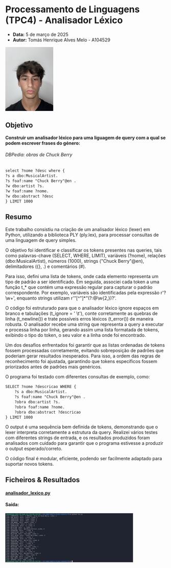 # Processamento de Linguagens (TPC4) - Analisador Léxico
- **Data:** 5 de março de 2025
- **Autor:** Tomás Henrique Alves Melo - A104529 

<img src="../assets/perfil.jpg" alt="A104529 - Tomás Melo" width="150">

## Objetivo 

**Construir um analisador léxico para uma liguagem de query com a qual se podem escrever frases do género:**

###### DBPedia: obras de Chuck Berry
```text
select ?nome ?desc where {
?s a dbo:MusicalArtist.
?s foaf:name "Chuck Berry"@en .
?w dbo:artist ?s.
?w foaf:name ?nome.
?w dbo:abstract ?desc
} LIMIT 1000
 ```

## Resumo 

Este trabalho consistiu na criação de um analisador léxico (lexer) em Python, utilizando a biblioteca PLY (ply.lex), para processar consultas de uma linguagem de query simples. 

O objetivo foi identificar e classificar os tokens presentes nas queries, tais como palavras-chave (SELECT, WHERE, LIMIT), variáveis (?nome), relações (dbo:MusicalArtist), números (1000), strings ("Chuck Berry"@en), delimitadores ({}, .) e comentários (#).

Para isso, defini uma lista de tokens, onde cada elemento representa um tipo de padrão a ser identificado. Em seguida, associei cada token a uma função t_* que contém uma expressão regular para capturar o padrão correspondente. Por exemplo, variáveis são identificadas pela expressão r'\?\w+', enquanto strings utilizam r'"[^"]*"(?:@\w{2,})?'.

O código foi estruturado para que o analisador léxico ignore espaços em branco e tabulações (t_ignore = ' \t'), conte corretamente as quebras de linha (t_newline()) e trate possíveis erros léxicos (t_error()) de maneira robusta. O analisador recebe uma string que representa a query a executar e processa linha por linha, gerando assim uma lista formatada de tokens, exibindo o tipo do token, o seu valor e a linha onde foi encontrado. 

Um dos desafios enfrentados foi garantir que as listas ordenadas de tokens fossem processadas corretamente, evitando sobreposição de padrões que poderiam gerar resultados inesperados. Para isso, a ordem das regras de reconhecimento foi ajustada, garantindo que tokens específicos fossem priorizados antes de padrões mais genéricos.

O programa foi testado com diferentes consultas de exemplo, como:

```text
SELECT ?nome ?descricao WHERE {
    ?s a dbo:MusicalArtist.
    ?s foaf:name "Chuck Berry"@en .
    ?obra dbo:artist ?s.
    ?obra foaf:name ?nome.
    ?obra dbo:abstract ?descricao
} LIMIT 1000
```
O output é uma sequência bem definida de tokens, demonstrando que o lexer interpreta corretamente a estrutura da query. Realizei vários testes com diferentes strings de entrada, e os resultados produzidos foram analisados com cuidado para garantir que o programa estivesse a produzir o output esperado/correto.

O código final é modular, eficiente, podendo ser facilmente adaptado para suportar novos tokens. 

## Ficheiros & Resultados 

#### [analisador_lexico.py](./analisador_lexico.py)
#### Saída:
<img src="../assets/TPC4_output_v1.png" alt="Output v1" width="400">